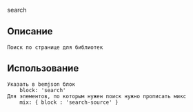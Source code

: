 search

## Описание

	Поиск по странице для библиотек

## Использование

	Указать в bemjson блок
		block: 'search'
    Для элементов, по которым нужен поиск нужно прописать микс
    	mix: { block : 'search-source' }